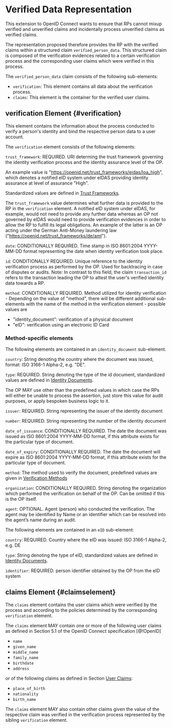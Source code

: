 # Verified Data Representation 

This extension to OpenID Connect wants to ensure that RPs cannot mixup verified and unverified claims and incidentally process unverified claims as verified claims. 

The representation proposed therefore provides the RP with the verified claims within a structured claim `verified_person_data`. This structured claim is composed of the verification evidences related to a certain verification process and the corresponding user claims which were verified in this process.

The `verified_person_data` claim consists of the following sub-elements:

* `verification`: This element contains all data about the verification process.
* `claims`: This element is the container for the verified user claims. 

## verification Element {#verification}

This element contains the information about the process conducted to verify a person's identity and bind the respective person data to a user account.

The `verification` element consists of the following elements: 

`trust_framework`: REQUIRED. URI determing the trust framework governing the identity verification process and the identity assurance level of the OP. 

An example value is "https://openid.net/trust_frameworks/eidas/loa_high", which denotes a notified eID system under eIDAS providing identity assurance at level of assurance "High".

Standardized values are defined in [Trust Frameworks](#predefined_values_tf).

The `trust_framework` value determines what further data is provided to the RP in the `verification` element. A notified eID system under eIDAS, for example, would not need to provide any further data whereas an OP not governed by eIDAS would need to provide verification evidences in order to allow the RP to fulfill its legal obligations. An example of the latter is an OP acting under the German Anti-Money laundering law ("https://openid.net/trust_frameworks/de/aml").

`date`: CONDITIONALLY REQUIRED. Time stamp in ISO 8601:2004 YYYY-MM-DD format representing the date when identity verification took place.

`id`: CONDITIONALLY REQUIRED. Unique reference to the identity verification process as performed by the OP. Used for backtracing in case of disputes or audits. Note: In contrast to this field, the claim `transaction_id` refers to the transaction leading the OP to attest the user's verified identity data towards a RP.

`method`: CONDITIONALLY REQUIRED. Method utilized for identity verification - Depending on the value of "method", there will be different additional sub-elements with the name of the method in the verification element - possible values are

* "identity_document": verification of a physical document 
* "eID": verification using an electronic ID Card

### Method-specific elements

The following elements are contained in an `identity_document` sub-element. 

`country`: String denoting the country where the document was issued, format: ISO 3166-1 Alpha-2, e.g. "DE".

`type`: REQUIRED. String denoting the type of the id document, standardized values are defined in [Identity Documents](#predefined_values_idd).

The OP MAY use other than the predefined values in which case the RPs will either be unable to process the assertion, just store this value for audit purposes, or apply bespoken business logic to it.

`issuer`: REQUIRED. String representing the issuer of the identity document

`number`: REQUIRED. String representing the number of the identity document

`date_of_issuance`: CONDITIONALLY REQUIRED. The date the document was issued as ISO 8601:2004 YYYY-MM-DD format, if this attribute exists for the particular type of document.

`date_of_expiry`: CONDITIONALLY REQUIRED. The date the document will expire as ISO 8601:2004 YYYY-MM-DD format, if this attribute exists for the particular type of document.

`method`: The method used to verify the document, predefined values are given in  [Verification Methods](#predefined_values_vm)

`organization`: CONDITIONALLY REQUIRED. String denoting the organization which performed the verification on behalf of the OP. Can be omitted if this is the OP itself.

`agent`: OPTIONAL. Agent (person) who conducted the verification. The agent may be identified by Name or an identifier which can be resolved into the agent’s name during an audit.

The following elements are contained in an `eID` sub-element:

`country`: REQUIRED. Country where the eID was issued: ISO 3166-1 Alpha-2, e.g. DE

`type`: String denoting the type of eID, standardized values are defined in [Identity Documents](#predefined_values_idd).

`identifier`: REQUIRED. person identifier obtained by the OP from the eID system

## claims Element {#claimselement}

The `claims` element contains the user claims which were verified by the process and according to the policies determined by the corresponding `verification` element. 

The `claims` element MAY contain one or more of the following user claims as defined in Section 5.1 of the OpenID Connect specification [@!OpenID]

* `name`
* `given_name`
* `middle_name`
* `family_name`
* `birthdate`
* `address`

or of the following claims as defined in Section [User Claims](#userclaims):

* `place_of_birth` 
* `nationality`
* `birth_name`

The `claims` element MAY also contain other claims given the value of the respective claim was verified in the verification process represented by the sibling `verification` element. 

